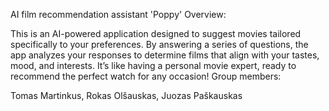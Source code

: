 AI film recommendation assistant 'Poppy'
Overview:

This is an AI-powered application designed to suggest movies tailored specifically to your preferences. By answering a series of questions, the app analyzes your responses to determine films that align with your tastes, mood, and interests. It’s like having a personal movie expert, ready to recommend the perfect watch for any occasion!
Group members:

Tomas Martinkus, Rokas Olšauskas, Juozas Paškauskas
